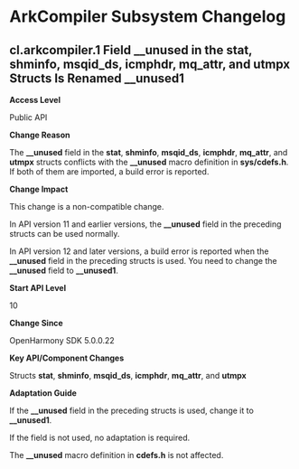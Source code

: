 # ArkCompiler Subsystem Changelog

## cl.arkcompiler.1 Field __unused in the stat, shminfo, msqid_ds, icmphdr, mq_attr, and utmpx Structs Is Renamed __unused1

**Access Level**

Public API

**Change Reason**

The **__unused** field in the **stat**, **shminfo**, **msqid_ds**, **icmphdr**, **mq_attr**, and **utmpx** structs conflicts with the **__unused** macro definition in **sys/cdefs.h**. If both of them are imported, a build error is reported.

**Change Impact**

This change is a non-compatible change.

In API version 11 and earlier versions, the **__unused** field in the preceding structs can be used normally.

In API version 12 and later versions, a build error is reported when the **__unused** field in the preceding structs is used. You need to change the **__unused** field to **__unused1**.

**Start API Level**

10

**Change Since**

OpenHarmony SDK 5.0.0.22

**Key API/Component Changes**

Structs **stat**, **shminfo**, **msqid_ds**, **icmphdr**, **mq_attr**, and **utmpx**

**Adaptation Guide**

If the **__unused** field in the preceding structs is used, change it to **__unused1**.

If the field is not used, no adaptation is required.

The **__unused** macro definition in **cdefs.h** is not affected.

